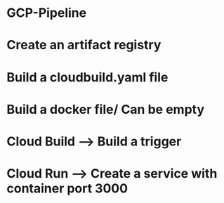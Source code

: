 # GCP-Pipeline

# Create an artifact registry

# Build a cloudbuild.yaml file

# Build a docker file/ Can be empty

# Cloud Build --> Build a trigger

# Cloud Run --> Create a service with container port 3000
